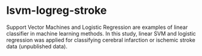 # lsvm-logreg-stroke
Support Vector Machines and Logistic Regression are examples of linear classifier in machine learning methods. In this study, linear SVM and logistic regression was applied for classifying cerebral infarction or ischemic stroke data (unpublished data).

